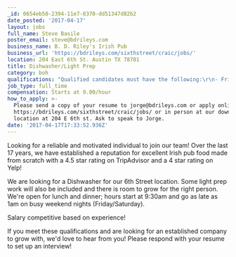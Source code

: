 ```yaml
---
_id: 0654eb50-2394-11e7-8370-dd51347d82b2
date_posted: '2017-04-17'
layout: jobs
full_name: Steve Basile
poster_email: steve@bdrileys.com
business_name: B. D. Riley's Irish Pub
business_url: 'https://bdrileys.com/sixthstreet/craic/jobs/'
location: 204 East 6th St. Austin TX 78701
title: Dishwasher/Light Prep
category: boh
qualifications: "Qualified candidates must have the following:\r\n- Friendly, positive attitude\r\n- Valid Texas Food Handlers Certificate\r\n- Nights and weekends available\r\n- Reliable transportation\r\n- Willingness to learn new tasks and skills"
job_type: full_time
compensation: Starts at 9.00/hour
how_to_apply: >-
  Please send a copy of your resume to jorge@bdrileys.com or apply online here
  https://bdrileys.com/sixthstreet/craic/jobs/ or in person at our downtown
  location at 204 E 6th st. Ask to speak to Jorge.
date: '2017-04-17T17:33:52.936Z'
---
```

Looking for a reliable and motivated individual to join our team! Over the last 17 years, we have established a reputation for excellent Irish pub food made from scratch with a 4.5 star rating on TripAdvisor and a 4 star rating on Yelp! 

We are looking for a Dishwasher for our 6th Street location.  Some light prep work will also be included and there is room to grow for the right person. We're open for lunch and dinner; hours start at 9:30am and go as late as 1am on busy weekend nights (Friday/Saturday). 

Salary competitive based on experience!

If you meet these qualifications and are looking for an established company to grow with, we'd love to hear from you! Please respond with your resume to set up an interview!
